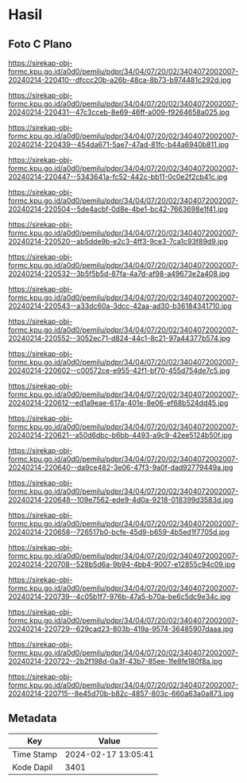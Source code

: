 # Hasil

## Foto C Plano

https://sirekap-obj-formc.kpu.go.id/a0d0/pemilu/pdpr/34/04/07/20/02/3404072002007-20240214-220410--dfccc20b-a26b-48ca-8b73-b974481c292d.jpg

https://sirekap-obj-formc.kpu.go.id/a0d0/pemilu/pdpr/34/04/07/20/02/3404072002007-20240214-220431--47c3cceb-8e69-46ff-a009-f9264658a025.jpg

https://sirekap-obj-formc.kpu.go.id/a0d0/pemilu/pdpr/34/04/07/20/02/3404072002007-20240214-220439--454da671-5ae7-47ad-81fc-b44a6940b811.jpg

https://sirekap-obj-formc.kpu.go.id/a0d0/pemilu/pdpr/34/04/07/20/02/3404072002007-20240214-220447--5343641a-fc52-442c-bb11-0c0e2f2cb41c.jpg

https://sirekap-obj-formc.kpu.go.id/a0d0/pemilu/pdpr/34/04/07/20/02/3404072002007-20240214-220504--5de4acbf-0d8e-4be1-bc42-7663698e1f41.jpg

https://sirekap-obj-formc.kpu.go.id/a0d0/pemilu/pdpr/34/04/07/20/02/3404072002007-20240214-220520--ab5dde9b-e2c3-4ff3-9ce3-7ca1c93f89d9.jpg

https://sirekap-obj-formc.kpu.go.id/a0d0/pemilu/pdpr/34/04/07/20/02/3404072002007-20240214-220532--3b5f5b5d-87fa-4a7d-af98-a49673e2a408.jpg

https://sirekap-obj-formc.kpu.go.id/a0d0/pemilu/pdpr/34/04/07/20/02/3404072002007-20240214-220543--a33dc60a-3dcc-42aa-ad30-b36184341710.jpg

https://sirekap-obj-formc.kpu.go.id/a0d0/pemilu/pdpr/34/04/07/20/02/3404072002007-20240214-220552--3052ec71-d824-44c1-8c21-97a44377b574.jpg

https://sirekap-obj-formc.kpu.go.id/a0d0/pemilu/pdpr/34/04/07/20/02/3404072002007-20240214-220602--c00572ce-e955-42f1-bf70-455d754de7c5.jpg

https://sirekap-obj-formc.kpu.go.id/a0d0/pemilu/pdpr/34/04/07/20/02/3404072002007-20240214-220612--ed1a9eae-617a-401e-8e06-ef68b524dd45.jpg

https://sirekap-obj-formc.kpu.go.id/a0d0/pemilu/pdpr/34/04/07/20/02/3404072002007-20240214-220621--a50d6dbc-b6bb-4493-a9c9-42ee5124b50f.jpg

https://sirekap-obj-formc.kpu.go.id/a0d0/pemilu/pdpr/34/04/07/20/02/3404072002007-20240214-220640--da9ce482-3e06-47f3-9a0f-dad92779449a.jpg

https://sirekap-obj-formc.kpu.go.id/a0d0/pemilu/pdpr/34/04/07/20/02/3404072002007-20240214-220648--109e7562-ede9-4d0a-9218-018399d3583d.jpg

https://sirekap-obj-formc.kpu.go.id/a0d0/pemilu/pdpr/34/04/07/20/02/3404072002007-20240214-220658--726517b0-bcfe-45d9-b659-4b5ed1f7705d.jpg

https://sirekap-obj-formc.kpu.go.id/a0d0/pemilu/pdpr/34/04/07/20/02/3404072002007-20240214-220708--528b5d6a-9b94-4bb4-9007-e12855c94c09.jpg

https://sirekap-obj-formc.kpu.go.id/a0d0/pemilu/pdpr/34/04/07/20/02/3404072002007-20240214-220739--4c05b1f7-976b-47a5-b70a-be6c5dc9e34c.jpg

https://sirekap-obj-formc.kpu.go.id/a0d0/pemilu/pdpr/34/04/07/20/02/3404072002007-20240214-220729--629cad23-803b-419a-9574-36485907daaa.jpg

https://sirekap-obj-formc.kpu.go.id/a0d0/pemilu/pdpr/34/04/07/20/02/3404072002007-20240214-220722--2b2f198d-0a3f-43b7-85ee-1fe8fe180f8a.jpg

https://sirekap-obj-formc.kpu.go.id/a0d0/pemilu/pdpr/34/04/07/20/02/3404072002007-20240214-220715--8e45d70b-b82c-4857-803c-660a63a0a873.jpg


## Metadata

| Key        | Value               |
| ---------- | ------------------- |
| Time Stamp | 2024-02-17 13:05:41 |
| Kode Dapil | 3401                |



